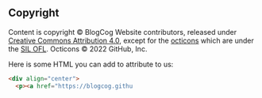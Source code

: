 ## Copyright
Content is copyright © BlogCog Website contributors, released under [Creative Commons Attribution 4.0](https://creativecommons.org/licenses/by/4.0), except for the [octicons](https://primer.style/octicons) which are under the [SIL OFL](https://choosealicense.com/licenses/ofl-1.1). Octicons © 2022 GitHub, Inc.

Here is some HTML you can add to attribute to us:
```html
<div align="center">
  <p><a href="https://blogcog.githu
